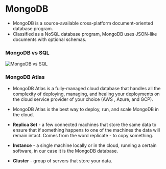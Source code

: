 # MongoDB

- MongoDB is a source-available cross-platform document-oriented database program.
- Classified as a NoSQL database program, MongoDB uses JSON-like documents with optional schemas.

### MongoDB vs SQL

![MongoDB vs SQL](https://4.bp.blogspot.com/-edz2_QrFvCE/UnzBhKZE3FI/AAAAAAAAAEs/bTEsqnZFTXw/s1600/SQL-MongoDB+Correspondence.PNG)

### MongoDB Atlas

- MongoDB Atlas is a fully-managed cloud database that handles all the complexity of deploying, managing, and healing your deployments on the cloud service provider of your choice (AWS , Azure, and GCP). 
- MongoDB Atlas is the best way to deploy, run, and scale MongoDB in the cloud.

- **Replica Set** - a few connected machines that store the same data to ensure that if something happens to one of the machines the data will remain intact. Comes from the word replicate - to copy something.

- **Instance** - a single machine locally or in the cloud, running a certain software, in our case it is the MongoDB database.

- **Cluster** - group of servers that store your data.
